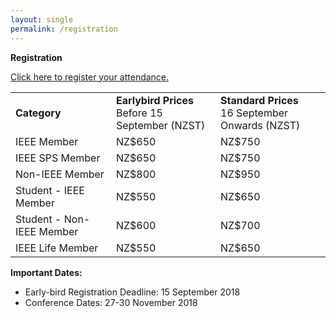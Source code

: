 ```yaml
---
layout: single
permalink: /registration
---
```

**Registration**

<a href="https://aut.ungerboeck.com/prod/emc00/register.aspx?OrgCode=10&EvtID=18286&AppCode=REG&CC=118071003651" target="_blank">Click here to register your attendance.</a>

<table>
<tbody>
<tr><td><b>Category</b></td><td><b>Earlybird Prices</b><br/>Before 15 September (NZST)</td><td><b>Standard Prices</b><br/>16 September Onwards (NZST)</td></tr>
<tr><td>IEEE Member</td><td>NZ$650</td><td>NZ$750</td></tr>
<tr><td>IEEE SPS Member</td><td>NZ$650</td><td>NZ$750</td></tr>
<tr><td>Non-IEEE Member</td><td>NZ$800</td><td>NZ$950</td></tr>
<tr><td>Student - IEEE Member</td><td>NZ$550</td><td>NZ$650</td></tr>
<tr><td>Student - Non-IEEE Member</td><td>NZ$600</td><td>NZ$700</td></tr>
<tr><td>IEEE Life Member</td><td>NZ$550</td><td>NZ$650</td></tr>
</tbody>
</table>

<b>Important Dates:</b>
- Early-bird Registration Deadline: 15 September 2018
- Conference Dates: 27-30 November 2018